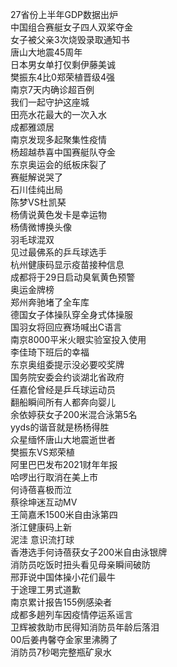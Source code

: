 27省份上半年GDP数据出炉  
中国组合赛艇女子四人双桨夺金  
女子被父亲3次烧毁录取通知书  
唐山大地震45周年  
日本男女单打仅剩伊藤美诚  
樊振东4比0郑荣植晋级4强  
南京7天内确诊超百例  
我们一起守护这座城  
田亮水花最大的一次入水  
成都雅颂居  
南京发现多起聚集性疫情  
杨超越恭喜中国赛艇队夺金  
东京奥运会的纸板床裂了  
赛艇解说哭了  
石川佳纯出局  
陈梦VS杜凯琹  
杨倩说黄色发卡是幸运物  
杨倩微博换头像  
羽毛球混双  
见过最佛系的乒乓球选手  
杭州健康码显示疫苗接种信息  
成都将于29日启动臭氧黄色预警  
奥运金牌榜  
郑州奔驰堵了全车库  
德国女子体操队穿全身式体操服  
国羽女将回应赛场喊出C语言  
南京8000平米火眼实验室投入使用  
李佳琦下班后的幸福  
东京奥组委提示没必要咬奖牌  
国务院安委会约谈湖北省政府  
任嘉伦曾经是乒乓球运动员  
翻船瞬间所有人都奔向婴儿  
余依婷获女子200米混合泳第5名  
yyds的谐音就是杨杨得胜  
众星缅怀唐山大地震逝世者  
樊振东VS郑荣植  
阿里巴巴发布2021财年年报  
哈啰出行取消在美上市  
何诗蓓喜极而泣  
蔡徐坤迷互动MV  
王简嘉禾1500米自由泳第四  
浙江健康码上新  
泥洼 意识流打球  
香港选手何诗蓓获女子200米自由泳银牌  
消防员吃饭时扭头看见母亲瞬间破防  
邢菲说中国体操小花们最牛  
于途理工男式道歉  
南京累计报告155例感染者  
成都多趟列车因疫情停运系谣言  
卫辉被救助市民得知消防员年龄后落泪  
00后姜冉馨夺金家里沸腾了  
消防员7秒喝完整瓶矿泉水  
